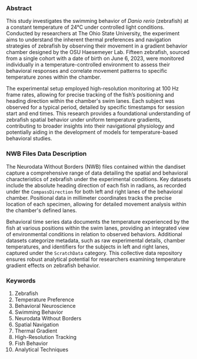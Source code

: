 ### Abstract

This study investigates the swimming behavior of *Danio rerio* (zebrafish) at a constant temperature of 24°C under controlled light conditions. Conducted by researchers at The Ohio State University, the experiment aims to understand the inherent thermal preferences and navigation strategies of zebrafish by observing their movement in a gradient behavior chamber designed by the OSU Haesemeyer Lab. Fifteen zebrafish, sourced from a single cohort with a date of birth on June 6, 2023, were monitored individually in a temperature-controlled environment to assess their behavioral responses and correlate movement patterns to specific temperature zones within the chamber.

The experimental setup employed high-resolution monitoring at 100 Hz frame rates, allowing for precise tracking of the fish’s positioning and heading direction within the chamber's swim lanes. Each subject was observed for a typical period, detailed by specific timestamps for session start and end times. This research provides a foundational understanding of zebrafish spatial behavior under uniform temperature gradients, contributing to broader insights into their navigational physiology and potentially aiding in the development of models for temperature-based behavioral studies.

### NWB Files Data Description

The Neurodata Without Borders (NWB) files contained within the dandiset capture a comprehensive range of data detailing the spatial and behavioral characteristics of zebrafish under the experimental conditions. Key datasets include the absolute heading direction of each fish in radians, as recorded under the `CompassDirection` for both left and right lanes of the behavioral chamber. Positional data in millimeter coordinates tracks the precise location of each specimen, allowing for detailed movement analysis within the chamber's defined lanes.

Behavioral time series data documents the temperature experienced by the fish at various positions within the swim lanes, providing an integrated view of environmental conditions in relation to observed behaviors. Additional datasets categorize metadata, such as raw experimental details, chamber temperatures, and identifiers for the subjects in left and right lanes, captured under the `ScratchData` category. This collective data repository ensures robust analytical potential for researchers examining temperature gradient effects on zebrafish behavior.

### Keywords

1. Zebrafish
2. Temperature Preference
3. Behavioral Neuroscience
4. Swimming Behavior
5. Neurodata Without Borders
6. Spatial Navigation
7. Thermal Gradient
8. High-Resolution Tracking
9. Fish Behavior
10. Analytical Techniques